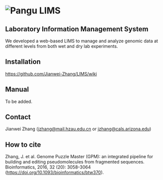 # ![Pangu](https://github.com/Jianwei-Zhang/LIMS/blob/master/htdocs/images/logo.png) LIMS
## Laboratory Information Management System

We developed a web-based LIMS to manage and analyze genomic data at different levels from both wet and dry lab experiments.

## Installation 
https://github.com/Jianwei-Zhang/LIMS/wiki

## Manual
To be added.

## Contact
Jianwei Zhang (jzhang@mail.hzau.edu.cn or jzhang@cals.arizona.edu)

## How to cite
Zhang, J. et al. Genome Puzzle Master (GPM): an integrated pipeline for building and editing pseudomolecules from fragmented sequences. Bioinformatics, 2016, 32 (20): 3058-3064 (https://doi.org/10.1093/bioinformatics/btw370).
